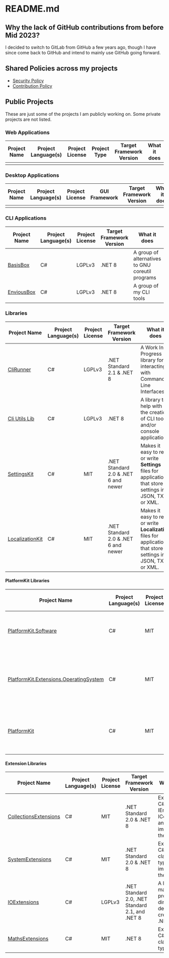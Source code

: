 # README.md

## Why the lack of GitHub contributions from before Mid 2023?
I decided to switch to GitLab from GitHub a few years ago, though I have since come back to GitHub and intend to mainly use GitHub going forward.

## Shared Policies across my projects
* [Security Policy](https://github.com/alastairlundy/AlastairLundy/blob/main/SECURITY.md)
* [Contribution Policy](https://github.com/alastairlundy/AlastairLundy/blob/main/CONTRIBUTING.md)

## Public Projects
These are just some of the projects I am publicly working on. Some private projects are not listed.

### Web Applications
| Project Name | Project Language(s) | Project License | Project Type | Target Framework Version | What it does | 
|-|-|-|-|-|-|
| | | | | |

### Desktop Applications
| Project Name | Project Language(s) | Project License | GUI Framework | Target Framework Version | What it does | 
|-|-|-|-|-|-|
| | | | | |

### CLI Applications
| Project Name | Project Language(s) | Project License | Target Framework Version | What it does | 
|-|-|-|-|-|
| [BasisBox](https://github.com/alastairlundy/BasisBox/) | C# | LGPLv3 |.NET 8 | A group of alternatives to GNU coreutil programs |
| [EnviousBox](https://github.com/EnviousBox) | C# | LGPLv3 | .NET 8 | A group of my CLI tools | 

### Libraries
| Project Name | Project Language(s) | Project License |Target Framework Version | What it does | 
|-|-|-|-|-|
| [CliRunner](https://github.com/alastairlundy/CliRunner) | C# | LGPLv3 | .NET Standard 2.1 & .NET 8 | A Work In Progress library for interacting with Command Line Interfaces. |
| [Cli Utils Lib](https://github.com/alastairlundy/CliUtilsLib) | C# | LGPLv3 | .NET 8 | A library to help with the creation of CLI tools and/or console applications.|
| [SettingsKit](https://github.com/alastairlundy/SettingsKit) | C# | MIT | .NET Standard 2.0 & .NET 6 and newer | Makes it easy to read or write __Settings__ files for applications that store settings in JSON, TXT, or XML. |
| [LocalizationKit](https://github.com/alastairlundy/LocalizationKit) | C# | MIT | .NET Standard 2.0 & .NET 6 and newer | Makes it easy to read or write __Localization__ files for applications that store settings in JSON, TXT, or XML. |

#### PlatformKit Libraries
| Project Name | Project Language(s) | Project License |Target Framework Version | What it does | 
|-|-|-|-|-|
| [PlatformKit.Software](https://github.com/PlatformKitLibrary/PlatformKit.Software) | C# | MIT | .NET 8| Helps with getting Installed Apps and Supported Package Managers.|  
| [PlatformKit.Extensions.OperatingSystem](https://github.com/PlatformKitLibrary/PlatformKit.Extensions.OperatingSystem) | C# | MIT | .NET Standard 2.0 | Extends the ``OperatingSystem`` class to make it easier to handle cross-platform code on .NET Standard 2 compatible projects |
| [PlatformKit](https://github.com/alastairlundy/PlatformKit) | C# | MIT | .NET Standard 2.0 & .NET 6 and newer | Helps with handling Cross-platform code and detecting Platform specific things. |

#### Extension Libraries
| Project Name | Project Language(s) | Project License |Target Framework Version | What it does | 
|-|-|-|-|-|
| [CollectionsExtensions](https://github.com/alastairlundy/CollectionsExtensions) | C# | MIT | .NET Standard 2.0 & .NET 8 | Extensions to C# IEnumerables, ICollections, and more to improve them. | 
| [SystemExtensions](https://github.com/alastairlundy/CollectionsExtensions) | C# | MIT | .NET Standard 2.0 & .NET 8 | Extensions to C# System classes and types to improve them. | 
| [IOExtensions](https://github.com/alastairlundy/IOExtensions) | C# | LGPLv3 | .NET Standard 2.0, .NET Standard 2.1, and .NET 8 | A library to make programmatic directory deletion and creation in .NET easier. | 
| [MathsExtensions](https://github.com/alastairlundy/MathsExtensions) | C# | MIT | .NET 8 | Extensions to C# Math classes and types. |

